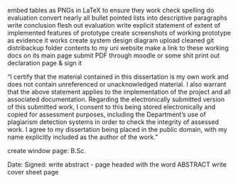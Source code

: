 embed tables as PNGs in LaTeX to ensure they work
check spelling
do evaluation
convert nearly all bullet pointed lists into descriptive paragraphs
write conclusion
flesh out evaluation
write explicit statement of extent of implemented features of prototype
create screenshots of working prototype as evidence it works
create system design diagram
upload cleaned git distribackup folder contents to my uni website
make a link to these working docs on its main page
submit PDF through moodle or some shit
print out declaration page & sign it

“I certify that the material contained in this dissertation is my own work and does not contain unreferenced or unacknowledged material. I also warrant that the above statement applies to the implementation of the project and all associated documentation. Regarding the electronically submitted version of this submitted work, I consent to this being stored electronically and copied for assessment purposes, including the Department’s use of plagiarism detection systems in order to check the integrity of assessed work.
I agree to my dissertation being placed in the public domain, with my name explicitly included as the author of the work.”

create window page:
<Your Own Name>
<The Title of the Project>
B.Sc.<Degree Scheme Title>
<Date of Submission>

Date: <Date Submitted>
Signed: <Your Signature>
write abstract - page headed with the word ABSTRACT
write cover sheet page


